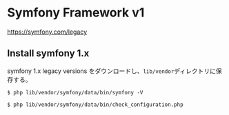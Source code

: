 # Symfony Framework v1

https://symfony.com/legacy

## Install symfony 1.x

symfony 1.x legacy versions をダウンロードし、`lib/vendor`ディレクトリに保存する。

```
$ php lib/vendor/symfony/data/bin/symfony -V
```

```
$ php lib/vendor/symfony/data/bin/check_configuration.php
```
